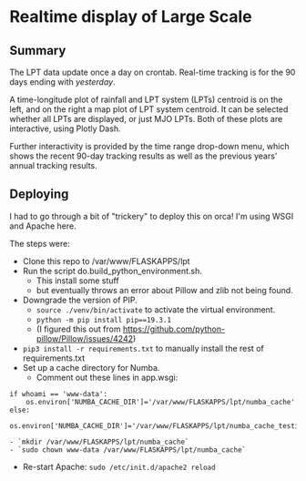 # Realtime display of Large Scale 

## Summary 

The LPT data update once a day on crontab. Real-time tracking is for the 90 days ending with *yesterday*.

A time-longitude plot of rainfall and LPT system (LPTs) centroid is on the left, and on the right a map plot of LPT system centroid. It can be selected whether all LPTs are displayed, or just MJO LPTs. Both of these plots are interactive, using Plotly Dash.

Further interactivity is provided by the time range drop-down menu, which shows the recent 90-day tracking results as well as the previous years' annual tracking results.


## Deploying

I had to go through a bit of "trickery" to deploy this on orca!
I'm using WSGI and Apache here.

The steps were:
- Clone this repo to /var/www/FLASKAPPS/lpt
- Run the script do.build_python_environment.sh.
    - This install some stuff
    - but eventually throws an error about Pillow and zlib not being found.
- Downgrade the version of PIP.
    - `source ./venv/bin/activate` to activate the virtual environment.
    - `python -m pip install pip==19.3.1`
    - (I figured this out from https://github.com/python-pillow/Pillow/issues/4242)
- `pip3 install -r requirements.txt` to manually install the rest of requirements.txt
- Set up a cache directory for Numba.
    - Comment out these lines in app.wsgi:

```
if whoami == 'www-data':
    os.environ['NUMBA_CACHE_DIR']='/var/www/FLASKAPPS/lpt/numba_cache'
else:
    os.environ['NUMBA_CACHE_DIR']='/var/www/FLASKAPPS/lpt/numba_cache_testing'
```

    - `mkdir /var/www/FLASKAPPS/lpt/numba_cache`
    - `sudo chown www-data /var/www/FLASKAPPS/lpt/numba_cache`
- Re-start Apache: `sudo /etc/init.d/apache2 reload`
